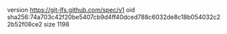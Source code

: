 version https://git-lfs.github.com/spec/v1
oid sha256:74a703c42f20be5407cb9d4ff40dced788c6032de8c18b054032c22b52f08ce2
size 1198
